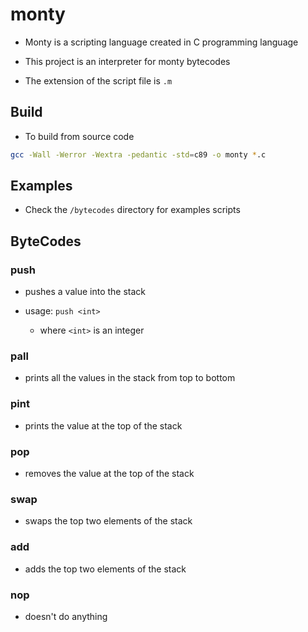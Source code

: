 # monty

- Monty is a scripting language created in C programming language

- This project is an interpreter for monty bytecodes

- The extension of the script file is `.m`

## Build

- To build from source code

```sh
gcc -Wall -Werror -Wextra -pedantic -std=c89 -o monty *.c
```

## Examples

- Check the `/bytecodes` directory for examples scripts

## ByteCodes

### push

- pushes a value into the stack

- usage: `push <int>`
    - where `<int>` is an integer

### pall

- prints all the values in the stack from top to bottom

### pint

- prints the value at the top of the stack

### pop

- removes the value at the top of the stack

### swap

- swaps the top two elements of the stack

### add

- adds the top two elements of the stack

### nop

- doesn't do anything
